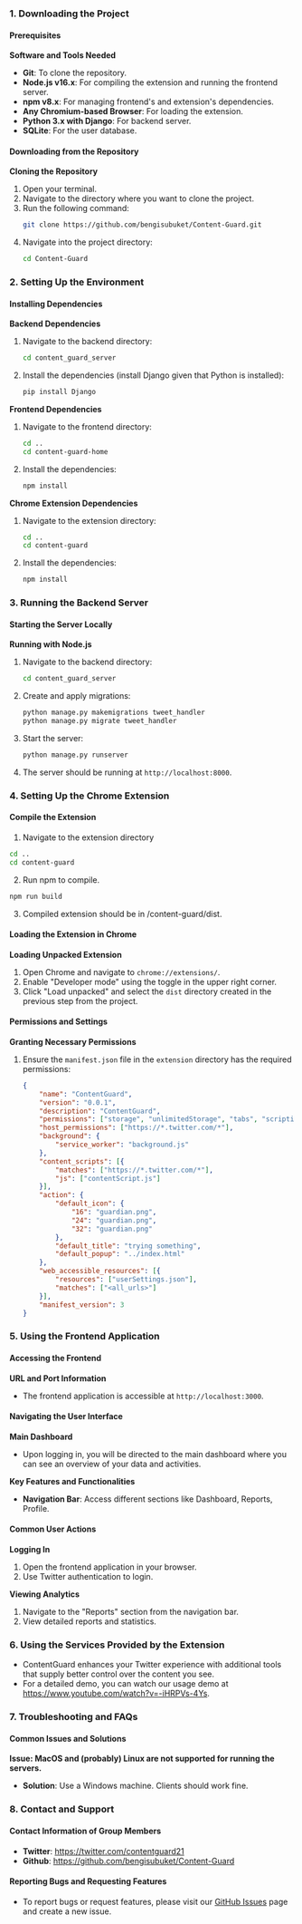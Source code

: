 ### 1. Downloading the Project

#### Prerequisites

**Software and Tools Needed**
- **Git**: To clone the repository.
- **Node.js v16.x**: For compiling the extension and running the frontend server.
- **npm v8.x**: For managing frontend's and extension's dependencies.
- **Any Chromium-based Browser**: For loading the extension.
- **Python 3.x with Django**: For backend server.
- **SQLite**: For the user database.

#### Downloading from the Repository

**Cloning the Repository**
1. Open your terminal.
2. Navigate to the directory where you want to clone the project.
3. Run the following command:
   ```bash
   git clone https://github.com/bengisubuket/Content-Guard.git
   ```
4. Navigate into the project directory:
   ```bash
   cd Content-Guard
   ```

### 2. Setting Up the Environment

#### Installing Dependencies

**Backend Dependencies**
1. Navigate to the backend directory:
   ```bash
   cd content_guard_server
   ```
2. Install the dependencies (install Django given that Python is installed):
   ```bash
   pip install Django
   ```

**Frontend Dependencies**
1. Navigate to the frontend directory:
   ```bash
   cd ..
   cd content-guard-home
   ```
2. Install the dependencies:
   ```bash
   npm install
   ```

**Chrome Extension Dependencies**
1. Navigate to the extension directory:
   ```bash
   cd ..
   cd content-guard
   ```
2. Install the dependencies:
   ```bash
   npm install
   ```

### 3. Running the Backend Server

#### Starting the Server Locally

**Running with Node.js**
1. Navigate to the backend directory:
   ```bash
   cd content_guard_server
   ```
   
2. Create and apply migrations:
   ```bash
   python manage.py makemigrations tweet_handler
   python manage.py migrate tweet_handler
   ```

3. Start the server:
   ```bash
   python manage.py runserver
   ```
   
4. The server should be running at `http://localhost:8000`.

### 4. Setting Up the Chrome Extension

#### Compile the Extension

1. Navigate to the extension directory
```bash
cd ..
cd content-guard
```

2. Run npm to compile.
```bash
npm run build
```

3. Compiled extension should be in /content-guard/dist.

#### Loading the Extension in Chrome

**Loading Unpacked Extension**
1. Open Chrome and navigate to `chrome://extensions/`.
2. Enable "Developer mode" using the toggle in the upper right corner.
3. Click "Load unpacked" and select the `dist` directory created in the previous step from the project.

#### Permissions and Settings

**Granting Necessary Permissions**
1. Ensure the `manifest.json` file in the `extension` directory has the required permissions:
   ```json
   {
       "name": "ContentGuard",
       "version": "0.0.1",
       "description": "ContentGuard",
       "permissions": ["storage", "unlimitedStorage", "tabs", "scripting", "activeTab", "fileSystem.write"],
       "host_permissions": ["https://*.twitter.com/*"],
       "background": {
           "service_worker": "background.js"
       },
       "content_scripts": [{
           "matches": ["https://*.twitter.com/*"],
           "js": ["contentScript.js"]
       }],
       "action": {
           "default_icon": {
               "16": "guardian.png",
               "24": "guardian.png",
               "32": "guardian.png"
           },
           "default_title": "trying something",
           "default_popup": "../index.html"
       },
       "web_accessible_resources": [{
           "resources": ["userSettings.json"],
           "matches": ["<all_urls>"]
       }],
       "manifest_version": 3
   }
   ```

### 5. Using the Frontend Application

#### Accessing the Frontend

**URL and Port Information**
- The frontend application is accessible at `http://localhost:3000`.

#### Navigating the User Interface

**Main Dashboard**
- Upon logging in, you will be directed to the main dashboard where you can see an overview of your data and activities.

**Key Features and Functionalities**
- **Navigation Bar**: Access different sections like Dashboard, Reports, Profile.

#### Common User Actions

**Logging In**
1. Open the frontend application in your browser.
2. Use Twitter authentication to login.

**Viewing Analytics**
1. Navigate to the "Reports" section from the navigation bar.
2. View detailed reports and statistics.

### 6. Using the Services Provided by the Extension

- ContentGuard enhances your Twitter experience with additional tools that supply better control over the content you see.
- For a detailed demo, you can watch our usage demo at https://www.youtube.com/watch?v=-iHRPVs-4Ys.

### 7. Troubleshooting and FAQs

#### Common Issues and Solutions

**Issue: MacOS and (probably) Linux are not supported for running the servers.**
- **Solution**: Use a Windows machine. Clients should work fine.

### 8. Contact and Support

#### Contact Information of Group Members
- **Twitter**: https://twitter.com/contentguard21
- **Github**: https://github.com/bengisubuket/Content-Guard

#### Reporting Bugs and Requesting Features
- To report bugs or request features, please visit our [GitHub Issues](https://github.com/bengisubuket/Content-Guard/issues) page and create a new issue.
